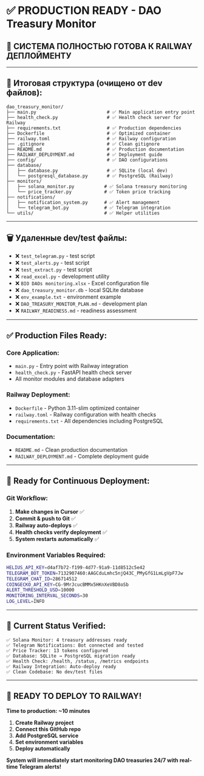 # ✅ PRODUCTION READY - DAO Treasury Monitor

## 🎉 **СИСТЕМА ПОЛНОСТЬЮ ГОТОВА К RAILWAY ДЕПЛОЙМЕНТУ**

---

## 📁 **Итоговая структура (очищено от dev файлов):**

```
dao_treasury_monitor/
├── main.py                          # ✅ Main application entry point
├── health_check.py                  # ✅ Health check server for Railway
├── requirements.txt                 # ✅ Production dependencies
├── Dockerfile                       # ✅ Optimized container
├── railway.toml                     # ✅ Railway configuration
├── .gitignore                       # ✅ Clean gitignore
├── README.md                        # ✅ Production documentation
├── RAILWAY_DEPLOYMENT.md            # ✅ Deployment guide
├── config/                          # ✅ DAO configurations
├── database/
│   ├── database.py                  # ✅ SQLite (local dev)
│   └── postgresql_database.py       # ✅ PostgreSQL (Railway)
├── monitors/
│   ├── solana_monitor.py           # ✅ Solana treasury monitoring
│   └── price_tracker.py            # ✅ Token price tracking
├── notifications/
│   ├── notification_system.py      # ✅ Alert management
│   └── telegram_bot.py             # ✅ Telegram integration
└── utils/                          # ✅ Helper utilities
```

---

## 🗑️ **Удаленные dev/test файлы:**

- ❌ `test_telegram.py` - test script
- ❌ `test_alerts.py` - test script  
- ❌ `test_extract.py` - test script
- ❌ `read_excel.py` - development utility
- ❌ `BIO DAOs monitoring.xlsx` - Excel configuration file
- ❌ `dao_treasury_monitor.db` - local SQLite database
- ❌ `env_example.txt` - environment example
- ❌ `DAO_TREASURY_MONITOR_PLAN.md` - development plan
- ❌ `RAILWAY_READINESS.md` - readiness assessment

---

## ✅ **Production Files Ready:**

### **Core Application:**
- `main.py` - Entry point with Railway integration
- `health_check.py` - FastAPI health check server
- All monitor modules and database adapters

### **Railway Deployment:**
- `Dockerfile` - Python 3.11-slim optimized container
- `railway.toml` - Railway configuration with health checks
- `requirements.txt` - All dependencies including PostgreSQL

### **Documentation:**
- `README.md` - Clean production documentation
- `RAILWAY_DEPLOYMENT.md` - Complete deployment guide

---

## 🚀 **Ready for Continuous Deployment:**

### **Git Workflow:**
1. **Make changes in Cursor** ✅
2. **Commit & push to Git** ✅
3. **Railway auto-deploys** ✅
4. **Health checks verify deployment** ✅
5. **System restarts automatically** ✅

### **Environment Variables Required:**
```bash
HELIUS_API_KEY=d4af7b72-f199-4d77-91a9-11d8512c5e42
TELEGRAM_BOT_TOKEN=7132907460:AAGCduLmhc5njQ43C_PMyGfG1LmLgVpF7Jw
TELEGRAM_CHAT_ID=286714512
COINGECKO_API_KEY=CG-9MrJcucBMMx5HKnXeVBD8oSb
ALERT_THRESHOLD_USD=10000
MONITORING_INTERVAL_SECONDS=30
LOG_LEVEL=INFO
```

---

## 🎯 **Current Status Verified:**

```
✅ Solana Monitor: 4 treasury addresses ready
✅ Telegram Notifications: Bot connected and tested
✅ Price Tracker: 13 tokens configured
✅ Database: SQLite → PostgreSQL migration ready
✅ Health Check: /health, /status, /metrics endpoints
✅ Railway Integration: Auto-deploy ready
✅ Clean Codebase: No dev/test files
```

---

## 🚀 **READY TO DEPLOY TO RAILWAY!**

**Time to production: ~10 minutes**

1. **Create Railway project**
2. **Connect this GitHub repo**
3. **Add PostgreSQL service**
4. **Set environment variables**
5. **Deploy automatically**

**System will immediately start monitoring DAO treasuries 24/7 with real-time Telegram alerts!** 